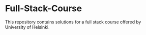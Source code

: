 # Full-Stack-Course

This repository contains solutions for a full stack course offered by University of Helsinki.

